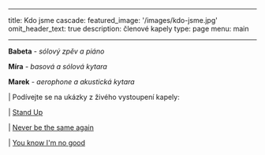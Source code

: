 
---
title: Kdo jsme
cascade:
  featured_image: '/images/kdo-jsme.jpg'
omit_header_text: true
description: členové kapely
type: page
menu: main

---



  **Babeta** - *sólový zpěv a piáno* 

  **Míra** - *basová a sólová kytara* 

  **Marek** - *aerophone a akustická kytara*

  

  | Podívejte se na ukázky z živého vystoupení kapely:

  | [Stand Up](/demos/StandUp.mp4)

  | [Never be the same again](https://fb.watch/yfWUKjUTzD/)

  | [You know I'm no good](https://fb.watch/ybZH2lg0_X/)
 
